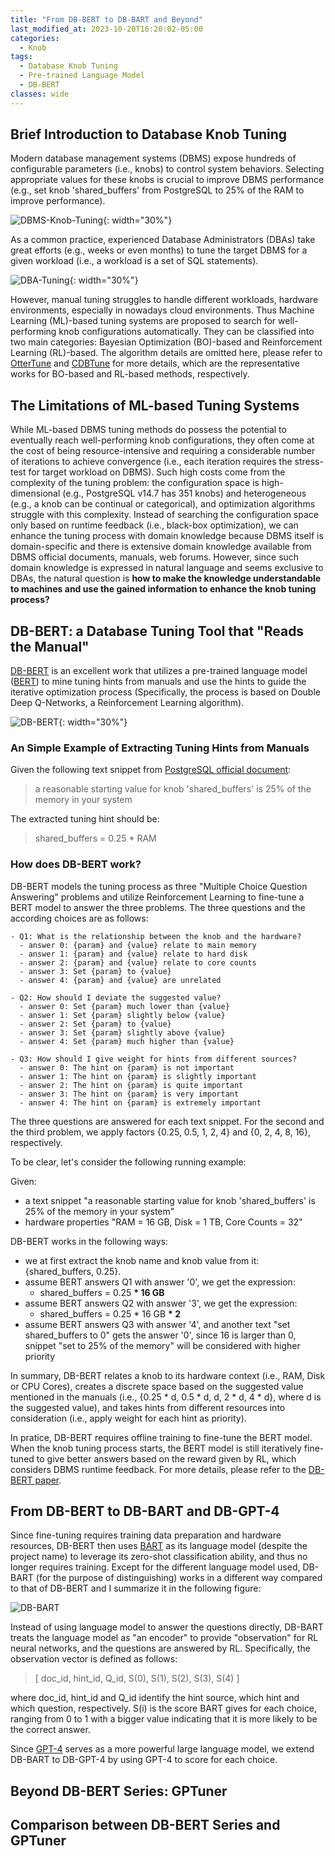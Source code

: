```yaml
---
title: "From DB-BERT to DB-BART and Beyond"
last_modified_at: 2023-10-20T16:20:02-05:00
categories:
  - Knob
tags:
  - Database Knob Tuning
  - Pre-trained Language Model
  - DB-BERT
classes: wide
---
```


## Brief Introduction to Database Knob Tuning
Modern database management systems (DBMS) expose hundreds of configurable parameters (i.e., knobs) to control system behaviors.
Selecting appropriate values for these knobs is crucial to improve DBMS performance (e.g., set knob 'shared_buffers' from PostgreSQL to 25% of the RAM to improve performance).

![DBMS-Knob-Tuning](/assets/images/knob_tuning.png){: width="30%"}

As a common practice, experienced Database Administrators (DBAs) take great efforts (e.g., weeks or even months) to tune the target DBMS for a given workload (i.e., a workload is a set of SQL statements).

![DBA-Tuning](/assets/images/human_tuning.png){: width="30%"}

However, manual tuning struggles to handle different workloads, hardware environments, especially in nowadays cloud environments. Thus Machine Learning (ML)-based tuning systems are proposed to search for well-performing knob configurations automatically. They can be classified into two main categories: Bayesian Optimization (BO)-based and Reinforcement Learning (RL)-based. The algorithm details are omitted here, please refer to [OtterTune](https://db.cs.cmu.edu/projects/ottertune/) and [CDBTune](https://dl.acm.org/doi/10.1145/3299869.3300085) for more details, which are the representative works for BO-based and RL-based methods, respectively. 

## The Limitations of ML-based Tuning Systems
While ML-based DBMS tuning methods do possess the potential to eventually reach well-performing knob configurations, they often come at the cost of being resource-intensive and requiring a considerable number of iterations to achieve convergence (i.e., each iteration requires the stress-test for target workload on DBMS). Such high costs come from the complexity of the tuning problem: the configuration space is high-dimensional (e.g., PostgreSQL v14.7 has 351 knobs) and heterogeneous (e.g., a knob can be continual or categorical), and optimization algorithms struggle with this complexity. Instead of searching the configuration space only based on runtime feedback (i.e., black-box optimization), we can enhance the tuning process with domain knowledge because DBMS itself is domain-specific and there is extensive domain knowledge available from DBMS official documents, manuals, web forums. However, since such domain knowledge is expressed in natural language and seems exclusive to DBAs, the natural question is **how to make the knowledge understandable to machines and use the gained information to enhance the knob tuning process?**

## DB-BERT: a Database Tuning Tool that "Reads the Manual"
[DB-BERT](https://itrummer.github.io/dbbert/) is an excellent work that utilizes a pre-trained language model ([BERT](https://huggingface.co/docs/transformers/model_doc/bert)) to mine tuning hints from manuals and use the hints to guide the iterative optimization process (Specifically, the process is based on Double Deep Q-Networks, a Reinforcement Learning algorithm). 

![DB-BERT](/assets/images/dbbert.png){: width="30%"}

### An Simple Example of Extracting Tuning Hints from Manuals
Given the following text snippet from [PostgreSQL official document](https://www.postgresql.org/docs/9.1/runtime-config-resource.html):

> a reasonable starting value for knob 'shared_buffers' is 25% of the memory in your system

The extracted tuning hint should be:

> shared_buffers = 0.25 * RAM

### How does DB-BERT work?
DB-BERT models the tuning process as three "Multiple Choice Question Answering" problems and utilize Reinforcement Learning to fine-tune a BERT model to answer the three problems. The three questions and the according choices are as follows:
```
- Q1: What is the relationship between the knob and the hardware?
  - answer 0: {param} and {value} relate to main memory
  - answer 1: {param} and {value} relate to hard disk
  - answer 2: {param} and {value} relate to core counts
  - answer 3: Set {param} to {value}
  - answer 4: {param} and {value} are unrelated

- Q2: How should I deviate the suggested value?
  - answer 0: Set {param} much lower than {value} 
  - answer 1: Set {param} slightly below {value}
  - answer 2: Set {param} to {value}
  - answer 3: Set {param} slightly above {value}
  - answer 4: Set {param} much higher than {value}

- Q3: How should I give weight for hints from different sources?
  - answer 0: The hint on {param} is not important
  - answer 1: The hint on {param} is slightly important
  - answer 2: The hint on {param} is quite important
  - answer 3: The hint on {param} is very important
  - answer 4: The hint on {param} is extremely important
```

The three questions are answered for each text snippet. For the second and the third problem, we apply factors {0.25, 0.5, 1, 2, 4} and {0, 2, 4, 8, 16}, respectively.

To be clear, let's consider the following running example:

Given:
- a text snippet "a reasonable starting value for knob 'shared_buffers' is 25% of the memory in your system"
- hardware properties "RAM = 16 GB, Disk = 1 TB, Core Counts = 32"

DB-BERT works in the following ways:
- we at first extract the knob name and knob value from it: {shared_buffers, 0.25}.
- assume BERT answers Q1 with answer '0', we get the expression:
  - shared_buffers = 0.25 **\* 16 GB**
- assume BERT answers Q2 with answer '3', we get the expression:
  - shared_buffers = 0.25 \* 16 GB **\* 2**
- assume BERT answers Q3 with answer '4', and another text "set shared_buffers to 0" gets the answer '0', since 16 is larger than 0, snippet "set to 25% of the memory" will be considered with higher priority 

In summary, DB-BERT relates a knob to its hardware context (i.e., RAM, Disk or CPU Cores), creates a discrete space based on the suggested value mentioned in the manuals (i.e., {0.25 * d, 0.5 * d, d, 2 * d, 4 * d}, where d is the suggested value), and takes hints from different resources into consideration (i.e., apply weight for each hint as priority). 

In pratice, DB-BERT requires offline training to fine-tune the BERT model. When the knob tuning process starts, the BERT model is still iteratively fine-tuned to give better answers based on the reward given by RL, which considers DBMS runtime feedback. For more details, please refer to the [DB-BERT paper](https://dl.acm.org/doi/10.1145/3514221.3517843).

## From DB-BERT to DB-BART and DB-GPT-4
Since fine-tuning requires training data preparation and hardware resources, DB-BERT then uses [BART](https://huggingface.co/facebook/bart-large-mnli) as its language model (despite the project name) to leverage its zero-shot classification ability, and thus no longer requires training. Except for the different language model used, DB-BART (for the purpose of distinguishing) works in a different way compared to that of DB-BERT and I summarize it in the following figure:

![DB-BART](/assets/images/dbbart.png)

Instead of using language model to answer the questions directly, DB-BART treats the language model as "an encoder" to provide "observation" for RL neural networks, and the questions are answered by RL. Specifically, the observation vector is defined as follows:
> [ doc_id, hint_id, Q_id, S(0), S(1), S(2), S(3), S(4) ]

where doc_id, hint_id and Q_id identify the hint source, which hint and which question, respectively. S(i) is the score BART gives for each choice, ranging from 0 to 1 with a bigger value indicating that it is more likely to be the correct answer.

Since [GPT-4](https://openai.com/research/gpt-4) serves as a more powerful large language model, we extend DB-BART to DB-GPT-4 by using GPT-4 to score for each choice. 

## Beyond DB-BERT Series: GPTuner


## Comparison between DB-BERT Series and GPTuner